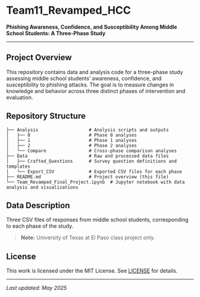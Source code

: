 # Team11_Revamped_HCC

**Phishing Awareness, Confidence, and Susceptibility Among Middle School Students: A Three-Phase Study**

---

## Project Overview
This repository contains data and analysis code for a three-phase study assessing middle school students’ awareness, confidence, and susceptibility to phishing attacks. The goal is to measure changes in knowledge and behavior across three distinct phases of intervention and evaluation.

## Repository Structure
```
├── Analysis                   # Analysis scripts and outputs
│   ├── 0                      # Phase 0 analyses
│   ├── 1                      # Phase 1 analyses
│   ├── 2                      # Phase 2 analyses
│   └── Compare                # Cross-phase comparison analyses
├── Data                       # Raw and processed data files
│   ├── Crafted_Questions      # Survey question definitions and templates
│   └── Export_CSV             # Exported CSV files for each phase
├── README.md                  # Project overview (this file)
└── Team_Revamped_Final_Project.ipynb  # Jupyter notebook with data analysis and visualizations
```

## Data Description
Three CSV files of responses from middle school students, corresponding to each phase of the study.

> **Note:** University of Texas at El Paso class project only.

## License
This work is licensed under the MIT License. See [LICENSE](LICENSE) for details.

---

*Last updated: May 2025*
